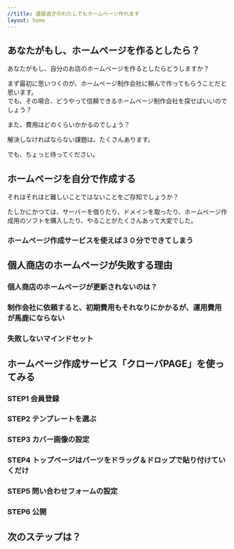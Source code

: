 ```yaml
---
//title: 還暦過ぎのわたしでもホームページ作れます
layout: home
---
```


## あなたがもし、ホームページを作るとしたら？
あなたがもし、自分のお店のホームページを作るとしたらどうしますか？

まず最初に思いつくのが、ホームページ制作会社に頼んで作ってもらうことだと思います。  
でも、その場合、どうやって信頼できるホームページ制作会社を探せばいいのでしょう？ 

また、費用はどのくらいかかるのでしょう？

解決しなければならない課題は、たくさんあります。

でも、ちょっと待ってください。

## ホームページを自分で作成する


それはそれほど難しいことではないことをご存知でしょうか？

たしかにかつては、サーバーを借りたり、ドメインを取ったり、ホームページ作成用のソフトを購入したり、やることがたくさんあって大変でした。


### ホームページ作成サービスを使えば３０分でできてしまう

## 個人商店のホームページが失敗する理由
### 個人商店のホームページが更新されないのは？

### 制作会社に依頼すると、初期費用もそれなりにかかるが、運用費用が馬鹿にならない

### 失敗しないマインドセット

## ホームページ作成サービス「クローバPAGE」を使ってみる
### STEP1 会員登録

### STEP2 テンプレートを選ぶ

### STEP3 カバー画像の設定

### STEP4 トップページはパーツをドラッグ＆ドロップで貼り付けていくだけ

### STEP5 問い合わせフォームの設定

### STEP6 公開

## 次のステップは？



